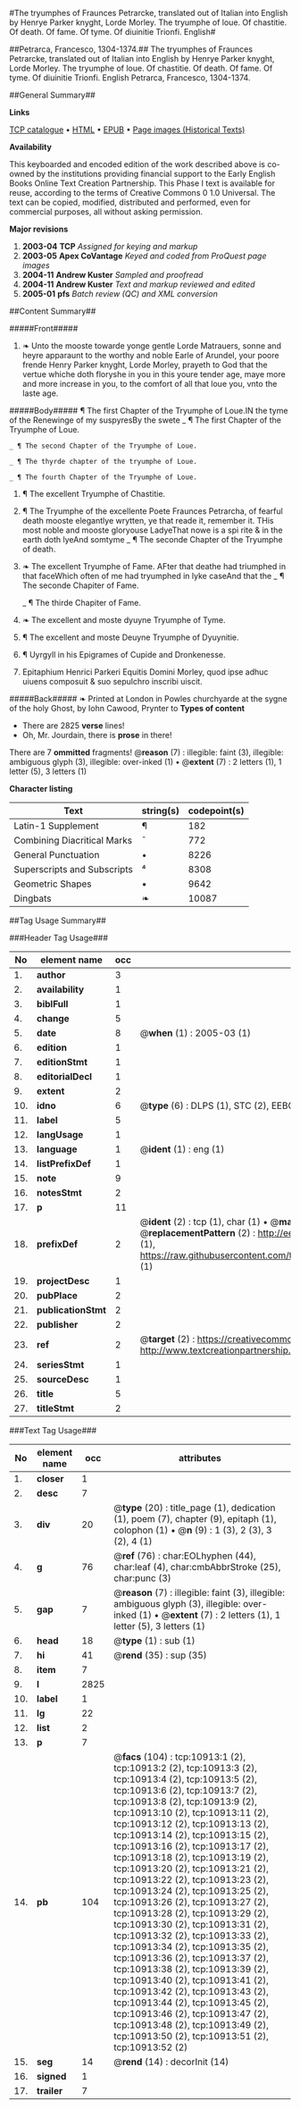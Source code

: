 #The tryumphes of Fraunces Petrarcke, translated out of Italian into English by Henrye Parker knyght, Lorde Morley. The tryumphe of loue. Of chastitie. Of death. Of fame. Of tyme. Of diuinitie Trionfi. English#

##Petrarca, Francesco, 1304-1374.##
The tryumphes of Fraunces Petrarcke, translated out of Italian into English by Henrye Parker knyght, Lorde Morley. The tryumphe of loue. Of chastitie. Of death. Of fame. Of tyme. Of diuinitie
Trionfi. English
Petrarca, Francesco, 1304-1374.

##General Summary##

**Links**

[TCP catalogue](http://www.ota.ox.ac.uk/tcp/)  • 
[HTML](http://tei.it.ox.ac.uk/tcp/Texts-HTML/free/A09/A09533.html)  • 
[EPUB](http://tei.it.ox.ac.uk/tcp/Texts-EPUB/free/A09/A09533.epub) • 
[Page images (Historical Texts)](https://data.historicaltexts.jisc.ac.uk/view?pubId=eebo-99845979e&pageId=eebo-99845979e-10913-1)

**Availability**

This keyboarded and encoded edition of the
	       work described above is co-owned by the institutions
	       providing financial support to the Early English Books
	       Online Text Creation Partnership. This Phase I text is
	       available for reuse, according to the terms of Creative
	       Commons 0 1.0 Universal. The text can be copied,
	       modified, distributed and performed, even for
	       commercial purposes, all without asking permission.

**Major revisions**

1. __2003-04__ __TCP__ *Assigned for keying and markup*
1. __2003-05__ __Apex CoVantage__ *Keyed and coded from ProQuest page images*
1. __2004-11__ __Andrew Kuster__ *Sampled and proofread*
1. __2004-11__ __Andrew Kuster__ *Text and markup reviewed and edited*
1. __2005-01__ __pfs__ *Batch review (QC) and XML conversion*

##Content Summary##

#####Front#####

1. ❧ Unto the mooste towarde yonge gentle Lorde Matrauers, sonne and heyre apparaunt to the worthy and noble Earle of Arundel, your poore frende Henry Parker knyght, Lorde Morley, prayeth to God that the vertue whiche doth floryshe in you in this youre tender age, maye more and more increase in you, to the comfort of all that loue you, vnto the laste age.

#####Body#####
¶ The first Chapter of the Tryumphe of Loue.IN the tyme of the Renewinge of my suspyresBy the swete 
    _ ¶ The first Chapter of the Tryumphe of Loue.

    _ ¶ The second Chapter of the Tryumphe of Loue.

    _ ¶ The thyrde chapter of the tryumphe of Loue.

    _ ¶ The fourth Chapter of the Tryumphe of Loue.

1. ¶ The excellent Tryumphe of Chastitie.

1. ¶ The Tryumphe of the excellente Poete Fraunces Petrarcha, of fearful death mooste elegantlye wrytten, ye that reade it, remember it.
THis most noble and mooste gloryouse LadyeThat nowe is a spi rite & in the earth doth lyeAnd somtyme
    _ ¶ The seconde Chapter of the Tryumphe of death.

1. ❧ The excellent Tryumphe of Fame.
AFter that deathe had triumphed in that faceWhich often of me had tryumphed in lyke caseAnd that the
    _ ¶ The seconde Chapiter of Fame.

    _ ¶ The thirde Chapiter of Fame.

1. ❧ The excellent and moste dyuyne Tryumphe of Tyme.

1. ¶ The excellent and moste Deuyne Tryumphe of Dyuynitie.

1. ¶ Uyrgyll in his Epigrames of Cupide and Dronkenesse.

1. Epitaphium Henrici Parkeri Equitis Domini Morley, quod ipse adhuc uiuens composuit & suo sepulchro inscribi uiscit.

#####Back#####
❧ Printed at London in Powles churchyarde at the sygne of the holy Ghost, by Iohn Cawood, Prynter to
**Types of content**

  * There are 2825 **verse** lines!
  * Oh, Mr. Jourdain, there is **prose** in there!

There are 7 **ommitted** fragments! 
 @__reason__ (7) : illegible: faint (3), illegible: ambiguous glyph (3), illegible: over-inked (1)  •  @__extent__ (7) : 2 letters (1), 1 letter (5), 3 letters (1)

**Character listing**


|Text|string(s)|codepoint(s)|
|---|---|---|
|Latin-1 Supplement|¶|182|
|Combining             Diacritical Marks|̄|772|
|General Punctuation|•|8226|
|Superscripts             and Subscripts|⁴|8308|
|Geometric Shapes|▪|9642|
|Dingbats|❧|10087|

##Tag Usage Summary##

###Header Tag Usage###

|No|element name|occ|attributes|
|---|---|---|---|
|1.|__author__|3||
|2.|__availability__|1||
|3.|__biblFull__|1||
|4.|__change__|5||
|5.|__date__|8| @__when__ (1) : 2005-03 (1)|
|6.|__edition__|1||
|7.|__editionStmt__|1||
|8.|__editorialDecl__|1||
|9.|__extent__|2||
|10.|__idno__|6| @__type__ (6) : DLPS (1), STC (2), EEBO-CITATION (1), PROQUEST (1), VID (1)|
|11.|__label__|5||
|12.|__langUsage__|1||
|13.|__language__|1| @__ident__ (1) : eng (1)|
|14.|__listPrefixDef__|1||
|15.|__note__|9||
|16.|__notesStmt__|2||
|17.|__p__|11||
|18.|__prefixDef__|2| @__ident__ (2) : tcp (1), char (1)  •  @__matchPattern__ (2) : ([0-9\-]+):([0-9IVX]+) (1), (.+) (1)  •  @__replacementPattern__ (2) : http://eebo.chadwyck.com/downloadtiff?vid=$1&page=$2 (1), https://raw.githubusercontent.com/textcreationpartnership/Texts/master/tcpchars.xml#$1 (1)|
|19.|__projectDesc__|1||
|20.|__pubPlace__|2||
|21.|__publicationStmt__|2||
|22.|__publisher__|2||
|23.|__ref__|2| @__target__ (2) : https://creativecommons.org/publicdomain/zero/1.0/ (1), http://www.textcreationpartnership.org/docs/. (1)|
|24.|__seriesStmt__|1||
|25.|__sourceDesc__|1||
|26.|__title__|5||
|27.|__titleStmt__|2||


###Text Tag Usage###

|No|element name|occ|attributes|
|---|---|---|---|
|1.|__closer__|1||
|2.|__desc__|7||
|3.|__div__|20| @__type__ (20) : title_page (1), dedication (1), poem (7), chapter (9), epitaph (1), colophon (1)  •  @__n__ (9) : 1 (3), 2 (3), 3 (2), 4 (1)|
|4.|__g__|76| @__ref__ (76) : char:EOLhyphen (44), char:leaf (4), char:cmbAbbrStroke (25), char:punc (3)|
|5.|__gap__|7| @__reason__ (7) : illegible: faint (3), illegible: ambiguous glyph (3), illegible: over-inked (1)  •  @__extent__ (7) : 2 letters (1), 1 letter (5), 3 letters (1)|
|6.|__head__|18| @__type__ (1) : sub (1)|
|7.|__hi__|41| @__rend__ (35) : sup (35)|
|8.|__item__|7||
|9.|__l__|2825||
|10.|__label__|1||
|11.|__lg__|22||
|12.|__list__|2||
|13.|__p__|7||
|14.|__pb__|104| @__facs__ (104) : tcp:10913:1 (2), tcp:10913:2 (2), tcp:10913:3 (2), tcp:10913:4 (2), tcp:10913:5 (2), tcp:10913:6 (2), tcp:10913:7 (2), tcp:10913:8 (2), tcp:10913:9 (2), tcp:10913:10 (2), tcp:10913:11 (2), tcp:10913:12 (2), tcp:10913:13 (2), tcp:10913:14 (2), tcp:10913:15 (2), tcp:10913:16 (2), tcp:10913:17 (2), tcp:10913:18 (2), tcp:10913:19 (2), tcp:10913:20 (2), tcp:10913:21 (2), tcp:10913:22 (2), tcp:10913:23 (2), tcp:10913:24 (2), tcp:10913:25 (2), tcp:10913:26 (2), tcp:10913:27 (2), tcp:10913:28 (2), tcp:10913:29 (2), tcp:10913:30 (2), tcp:10913:31 (2), tcp:10913:32 (2), tcp:10913:33 (2), tcp:10913:34 (2), tcp:10913:35 (2), tcp:10913:36 (2), tcp:10913:37 (2), tcp:10913:38 (2), tcp:10913:39 (2), tcp:10913:40 (2), tcp:10913:41 (2), tcp:10913:42 (2), tcp:10913:43 (2), tcp:10913:44 (2), tcp:10913:45 (2), tcp:10913:46 (2), tcp:10913:47 (2), tcp:10913:48 (2), tcp:10913:49 (2), tcp:10913:50 (2), tcp:10913:51 (2), tcp:10913:52 (2)|
|15.|__seg__|14| @__rend__ (14) : decorInit (14)|
|16.|__signed__|1||
|17.|__trailer__|7||
